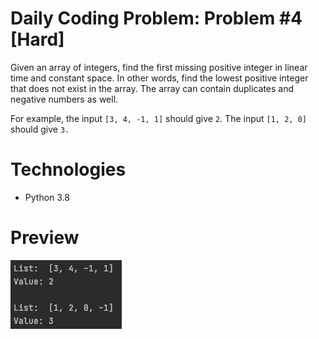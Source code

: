 # Daily Coding Problem: Problem #4 [Hard]

Given an array of integers, find the first missing positive integer in linear time and constant space. In other words, find the lowest positive integer that does not exist in the array. The array can contain duplicates and negative numbers as well.

For example, the input `[3, 4, -1, 1]` should give `2`. The input `[1, 2, 0]` should give `3.
`
# Technologies

* Python 3.8

# Preview

![](https://github.com/mglacayo07/DailyCodingProblem4/blob/dev/preview.png)